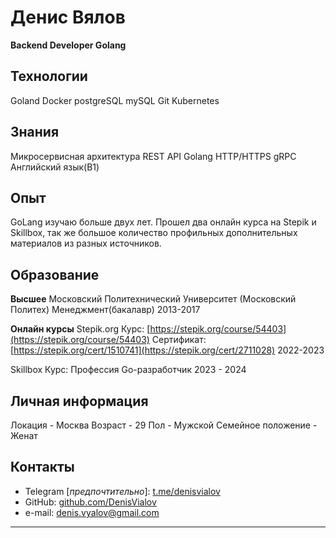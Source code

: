 # Денис Вялов

**Backend Developer Golang**

## Технологии
Goland
Docker
postgreSQL
mySQL
Git
Kubernetes


## Знания
Микросервисная архитектура
REST API 
Golang
HTTP/HTTPS
gRPC
Английский язык(B1)

## Опыт

GoLang изучаю больше двух лет. Прошел два онлайн курса на Stepik и Skillbox, так же большое количество профильных дополнительных материалов из разных источников.

## Образование

**Высшее**
Московский Политехнический Университет (Московский Политех)
Менеджмент(бакалавр)
2013-2017

**Онлайн курсы**
Stepik.org
Курс: [https://stepik.org/course/54403](https://stepik.org/course/54403) 
Сертификат: [https://stepik.org/cert/1510741](https://stepik.org/cert/2711028) 
2022-2023

Skillbox
Курс: Профессия Go-разработчик 2023 - 2024

## Личная информация

Локация - Москва
Возраст - 29
Пол - Мужской
Семейное положение - Женат

## Контакты

* Telegram [_предпочтительно_]: [t.me/denisvialov](https://t.me/denisvialov)
* GitHub: [github.com/DenisVialov](https://github.com/DenisVialov)
* e-mail: [denis.vyalov@gmail.com](mailto:denis.vyalov@gmail.com)

---
